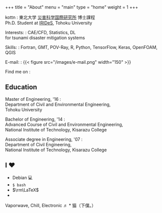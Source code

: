 +++
title = "About"
menu = "main"
type = "home"
weight = 1
+++

kottn
:   東北大学 [災害科学国際研究所](http://irides.tohoku.ac.jp/) 博士課程\
    Ph.D. Student at [IRIDeS](http://irides.tohoku.ac.jp/eng/), Tohoku University

Interests:
:   CAE/CFD, Statistics, DL\
    for tsunami disaster mitigation systems

Skills:
:   Fortran, GMT, POV-Ray, R, Python, TensorFlow, Keras, OpenFOAM, QGIS

E-mail:
:   {{< figure src="/images/e-mail.png" width="150" >}}

Find me on
: <a rel="me" href="https://github.com/kottn" class="github" title="かたかた">
  <i class="fab fa-fw fa-lg fa-github"></i></a>
  <a href="http://rpubs.com/kottn" class="rpubs" title="ことこと">
  <i class="fab fa-fw fa-lg fa-r-project"></i></a>
  <a href="https://stackoverflow.com/users/10020091/kottn" class="stack-overflow" title="ほうほう">
  <i class="fab fa-fw fa-lg fa-stack-overflow"></i></a>
  <a rel="me" href="https://twitter.com/kottn_jp" class="twitter" title="ぼそぼそ">
  <i class="fab fa-fw fa-lg fa-twitter"></i></a>
  <a href="https://www.amazon.co.jp/wishlist/3JEW2PF70YQX2" class="amazon" title="ください">
  <i class="fab fa-fw fa-lg fa-amazon"></i></a>
  <a href="https://soundcloud.com/kottn_jp" class="soundcloud" title="ふんふん">
  <i class="fab fa-fw fa-lg fa-soundcloud"></i></a>


<!--more-->

## Education

Master of Engineering, '16
:  
Department of Civil and Environmental Engineering,  
Tohoku University

Bachelor of Engineering, '14
:  
Advanced Course of Civil and Environmental Engineering,  
National Institute of Technology, Kisarazu College

Associate degree in Engineering, '07
:  
Department of Civil Engineering,  
National Institute of Technology, Kisarazu College

## I ❤
* Debian 💻
* `$ bash`
* $\rm\LaTeX$
* 
<a href="https://soundcloud.com/kottn_jp" class="soundcloud" title="ふんふん">
<i class="fab fa-fw fa-lg fa-soundcloud"></i></a>
Vaporwave, Chill, Electronic ♬
* 猫（下僕。）
